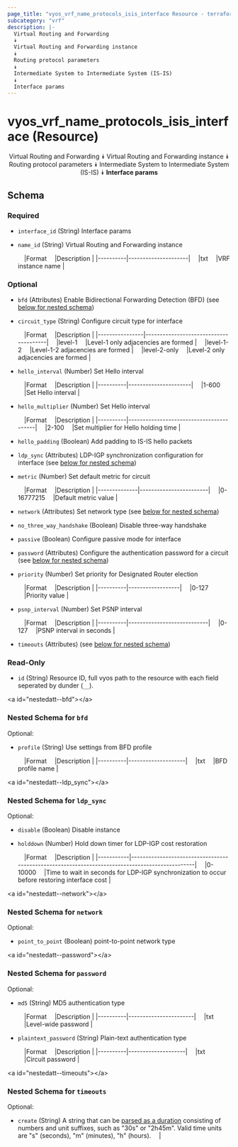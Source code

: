 ```yaml
---
page_title: "vyos_vrf_name_protocols_isis_interface Resource - terraform-provider-vyos"
subcategory: "vrf"
description: |-
  Virtual Routing and Forwarding
  ⯯
  Virtual Routing and Forwarding instance
  ⯯
  Routing protocol parameters
  ⯯
  Intermediate System to Intermediate System (IS-IS)
  ⯯
  Interface params
---
```


# vyos_vrf_name_protocols_isis_interface (Resource)
<center>

Virtual Routing and Forwarding
⯯
Virtual Routing and Forwarding instance
⯯
Routing protocol parameters
⯯
Intermediate System to Intermediate System (IS-IS)
⯯
**Interface params**


</center>

## Schema

### Required

- `interface_id` (String) Interface params
- `name_id` (String) Virtual Routing and Forwarding instance

    &emsp;|Format  &emsp;|Description        |
    |----------|---------------------|
    &emsp;|txt     &emsp;|VRF instance name  |

### Optional

- `bfd` (Attributes) Enable Bidirectional Forwarding Detection (BFD) (see [below for nested schema](#nestedatt--bfd))
- `circuit_type` (String) Configure circuit type for interface

    &emsp;|Format        &emsp;|Description                          |
    |----------------|---------------------------------------|
    &emsp;|level-1       &emsp;|Level-1 only adjacencies are formed  |
    &emsp;|level-1-2     &emsp;|Level-1-2 adjacencies are formed     |
    &emsp;|level-2-only  &emsp;|Level-2 only adjacencies are formed  |
- `hello_interval` (Number) Set Hello interval

    &emsp;|Format  &emsp;|Description         |
    |----------|----------------------|
    &emsp;|1-600   &emsp;|Set Hello interval  |
- `hello_multiplier` (Number) Set Hello interval

    &emsp;|Format  &emsp;|Description                            |
    |----------|-----------------------------------------|
    &emsp;|2-100   &emsp;|Set multiplier for Hello holding time  |
- `hello_padding` (Boolean) Add padding to IS-IS hello packets
- `ldp_sync` (Attributes) LDP-IGP synchronization configuration for interface (see [below for nested schema](#nestedatt--ldp_sync))
- `metric` (Number) Set default metric for circuit

    &emsp;|Format      &emsp;|Description           |
    |--------------|------------------------|
    &emsp;|0-16777215  &emsp;|Default metric value  |
- `network` (Attributes) Set network type (see [below for nested schema](#nestedatt--network))
- `no_three_way_handshake` (Boolean) Disable three-way handshake
- `passive` (Boolean) Configure passive mode for interface
- `password` (Attributes) Configure the authentication password for a circuit (see [below for nested schema](#nestedatt--password))
- `priority` (Number) Set priority for Designated Router election

    &emsp;|Format  &emsp;|Description     |
    |----------|------------------|
    &emsp;|0-127   &emsp;|Priority value  |
- `psnp_interval` (Number) Set PSNP interval

    &emsp;|Format  &emsp;|Description               |
    |----------|----------------------------|
    &emsp;|0-127   &emsp;|PSNP interval in seconds  |
- `timeouts` (Attributes) (see [below for nested schema](#nestedatt--timeouts))

### Read-Only

- `id` (String) Resource ID, full vyos path to the resource with each field seperated by dunder (`__`).

&lt;a id=&#34;nestedatt--bfd&#34;&gt;&lt;/a&gt;
### Nested Schema for `bfd`

Optional:

- `profile` (String) Use settings from BFD profile

    &emsp;|Format  &emsp;|Description       |
    |----------|--------------------|
    &emsp;|txt     &emsp;|BFD profile name  |


&lt;a id=&#34;nestedatt--ldp_sync&#34;&gt;&lt;/a&gt;
### Nested Schema for `ldp_sync`

Optional:

- `disable` (Boolean) Disable instance
- `holddown` (Number) Hold down timer for LDP-IGP cost restoration

    &emsp;|Format   &emsp;|Description                                                                                   |
    |-----------|------------------------------------------------------------------------------------------------|
    &emsp;|0-10000  &emsp;|Time to wait in seconds for LDP-IGP synchronization to occur before restoring interface cost  |


&lt;a id=&#34;nestedatt--network&#34;&gt;&lt;/a&gt;
### Nested Schema for `network`

Optional:

- `point_to_point` (Boolean) point-to-point network type


&lt;a id=&#34;nestedatt--password&#34;&gt;&lt;/a&gt;
### Nested Schema for `password`

Optional:

- `md5` (String) MD5 authentication type

    &emsp;|Format  &emsp;|Description          |
    |----------|-----------------------|
    &emsp;|txt     &emsp;|Level-wide password  |
- `plaintext_password` (String) Plain-text authentication type

    &emsp;|Format  &emsp;|Description       |
    |----------|--------------------|
    &emsp;|txt     &emsp;|Circuit password  |


&lt;a id=&#34;nestedatt--timeouts&#34;&gt;&lt;/a&gt;
### Nested Schema for `timeouts`

Optional:

- `create` (String) A string that can be [parsed as a duration](https://pkg.go.dev/time#ParseDuration) consisting of numbers and unit suffixes, such as &#34;30s&#34; or &#34;2h45m&#34;. Valid time units are &#34;s&#34; (seconds), &#34;m&#34; (minutes), &#34;h&#34; (hours).  &emsp;|
